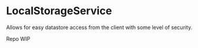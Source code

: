 # LocalStorageService

Allows for easy datastore access from the client with some level of security.

Repo WIP
